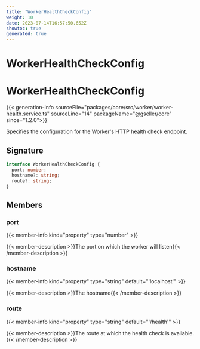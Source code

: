 ```yaml
---
title: "WorkerHealthCheckConfig"
weight: 10
date: 2023-07-14T16:57:50.652Z
showtoc: true
generated: true
---
```

<!-- This file was generated from the Vendure source. Do not modify. Instead, re-run the "docs:build" script -->

# WorkerHealthCheckConfig
<div class="symbol">


# WorkerHealthCheckConfig

{{< generation-info sourceFile="packages/core/src/worker/worker-health.service.ts" sourceLine="14" packageName="@gseller/core" since="1.2.0">}}

Specifies the configuration for the Worker's HTTP health check endpoint.

## Signature

```TypeScript
interface WorkerHealthCheckConfig {
  port: number;
  hostname?: string;
  route?: string;
}
```
## Members

### port

{{< member-info kind="property" type="number"  >}}

{{< member-description >}}The port on which the worker will listen{{< /member-description >}}

### hostname

{{< member-info kind="property" type="string" default="'localhost'"  >}}

{{< member-description >}}The hostname{{< /member-description >}}

### route

{{< member-info kind="property" type="string" default="'/health'"  >}}

{{< member-description >}}The route at which the health check is available.{{< /member-description >}}


</div>
